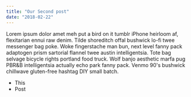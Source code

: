 ```yaml
---
title: "Our Second post"
date: "2018-02-22"
---
```


Lorem ipsum dolor amet meh put a bird on it tumblr iPhone heirloom af, flexitarian ennui raw denim. Tilde shoreditch offal bushwick lo-fi twee messenger bag poke. Woke fingerstache man bun, next level fanny pack adaptogen prism sartorial flannel twee austin intelligentsia. Tote bag selvage bicycle rights portland food truck. Wolf banjo aesthetic marfa pug PBR&B intelligentsia actually echo park fanny pack. Venmo 90's bushwick chillwave gluten-free hashtag DIY small batch.

*   This
*   Post
